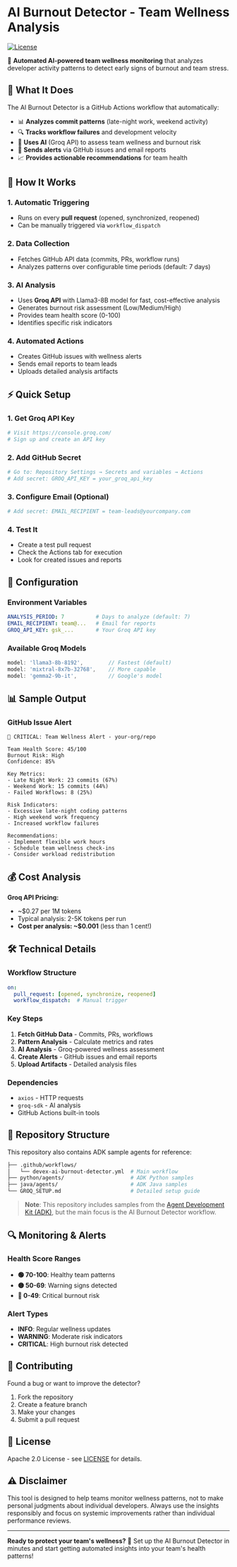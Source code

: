 # AI Burnout Detector - Team Wellness Analysis

[![License](https://img.shields.io/badge/License-Apache_2.0-blue.svg)](LICENSE)

🤖 **Automated AI-powered team wellness monitoring** that analyzes developer activity patterns to detect early signs of burnout and team stress.

## 🎯 What It Does

The AI Burnout Detector is a GitHub Actions workflow that automatically:

- 📊 **Analyzes commit patterns** (late-night work, weekend activity)
- 🔍 **Tracks workflow failures** and development velocity
- 🧠 **Uses AI** (Groq API) to assess team wellness and burnout risk
- 📧 **Sends alerts** via GitHub issues and email reports
- 📈 **Provides actionable recommendations** for team health

## 🚀 How It Works

### 1. **Automatic Triggering**
- Runs on every **pull request** (opened, synchronized, reopened)
- Can be manually triggered via `workflow_dispatch`

### 2. **Data Collection**
- Fetches GitHub API data (commits, PRs, workflow runs)
- Analyzes patterns over configurable time periods (default: 7 days)

### 3. **AI Analysis**
- Uses **Groq API** with Llama3-8B model for fast, cost-effective analysis
- Generates burnout risk assessment (Low/Medium/High)
- Provides team health score (0-100)
- Identifies specific risk indicators

### 4. **Automated Actions**
- Creates GitHub issues with wellness alerts
- Sends email reports to team leads
- Uploads detailed analysis artifacts

## ⚡ Quick Setup

### 1. **Get Groq API Key**
```bash
# Visit https://console.groq.com/
# Sign up and create an API key
```

### 2. **Add GitHub Secret**
```bash
# Go to: Repository Settings → Secrets and variables → Actions
# Add secret: GROQ_API_KEY = your_groq_api_key
```

### 3. **Configure Email (Optional)**
```bash
# Add secret: EMAIL_RECIPIENT = team-leads@yourcompany.com
```

### 4. **Test It**
- Create a test pull request
- Check the Actions tab for execution
- Look for created issues and reports

## 🔧 Configuration

### Environment Variables
```yaml
ANALYSIS_PERIOD: 7          # Days to analyze (default: 7)
EMAIL_RECIPIENT: team@...   # Email for reports
GROQ_API_KEY: gsk_...       # Your Groq API key
```

### Available Groq Models
```javascript
model: 'llama3-8b-8192',        // Fastest (default)
model: 'mixtral-8x7b-32768',    // More capable
model: 'gemma2-9b-it',          // Google's model
```

## 📊 Sample Output

### GitHub Issue Alert
```
🚨 CRITICAL: Team Wellness Alert - your-org/repo

Team Health Score: 45/100
Burnout Risk: High
Confidence: 85%

Key Metrics:
- Late Night Work: 23 commits (67%)
- Weekend Work: 15 commits (44%)
- Failed Workflows: 8 (25%)

Risk Indicators:
- Excessive late-night coding patterns
- High weekend work frequency
- Increased workflow failures

Recommendations:
- Implement flexible work hours
- Schedule team wellness check-ins
- Consider workload redistribution
```

## 💰 Cost Analysis

**Groq API Pricing:**
- ~$0.27 per 1M tokens
- Typical analysis: 2-5K tokens per run
- **Cost per analysis: ~$0.001** (less than 1 cent!)

## 🛠️ Technical Details

### Workflow Structure
```yaml
on:
  pull_request: [opened, synchronize, reopened]
  workflow_dispatch:  # Manual trigger
```

### Key Steps
1. **Fetch GitHub Data** - Commits, PRs, workflows
2. **Pattern Analysis** - Calculate metrics and rates
3. **AI Analysis** - Groq-powered wellness assessment
4. **Create Alerts** - GitHub issues and email reports
5. **Upload Artifacts** - Detailed analysis files

### Dependencies
- `axios` - HTTP requests
- `groq-sdk` - AI analysis
- GitHub Actions built-in tools

## 📁 Repository Structure

This repository also contains ADK sample agents for reference:

```bash
├── .github/workflows/
│   └── devex-ai-burnout-detector.yml  # Main workflow
├── python/agents/                     # ADK Python samples
├── java/agents/                       # ADK Java samples
└── GROQ_SETUP.md                      # Detailed setup guide
```

> **Note**: This repository includes samples from the [Agent Development Kit (ADK)](https://google.github.io/adk-docs/), but the main focus is the AI Burnout Detector workflow.

## 🔍 Monitoring & Alerts

### Health Score Ranges
- **🟢 70-100**: Healthy team patterns
- **🟡 50-69**: Warning signs detected
- **🔴 0-49**: Critical burnout risk

### Alert Types
- **INFO**: Regular wellness updates
- **WARNING**: Moderate risk indicators
- **CRITICAL**: High burnout risk detected

## 🤝 Contributing

Found a bug or want to improve the detector? 

1. Fork the repository
2. Create a feature branch
3. Make your changes
4. Submit a pull request

## 📄 License

Apache 2.0 License - see [LICENSE](LICENSE) for details.

## ⚠️ Disclaimer

This tool is designed to help teams monitor wellness patterns, not to make personal judgments about individual developers. Always use the insights responsibly and focus on systemic improvements rather than individual performance reviews.

---

**Ready to protect your team's wellness?** 🚀 Set up the AI Burnout Detector in minutes and start getting automated insights into your team's health patterns!